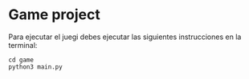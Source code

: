 # Game project

Para ejecutar el juegi debes ejecutar las siguientes instrucciones en la terminal:

```
cd game
python3 main.py
```